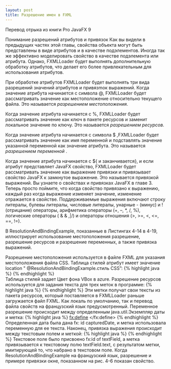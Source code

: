 ```yaml
---
layout: post
title: Разрешение имен в FXML
---
```

Перевод отрыка из книги Pro JavaFX 9

Понимание разрешений атрибутов и привязок
Как вы видели в предыдущих частях этой главы, свойства объекта могут быть представлены в виде атрибутов и
в качестве подэлементов. Иногда так же эффективно моделировать свойство в качестве подэлемента или атрибута. Однако,
FXMLLoader будет выполнять дополнительную обработку атрибутов, что делает его более привлекательным для использования атрибутов.

При обработке атрибутов FXMLLoader будет выполнять три вида разрешений значений атрибутов и
привязmок выражений.
Когда значение атрибута начинается с символа @, FXMLLoader будет рассматривать значение как местоположение
относительно текущего файла. Это называется _разрешением местоположения_.

Когда значение атрибута начинается с %, FXMLLoader будет рассматривать значение как ключ в пакете ресурсов и заменит локальное значение по ключу. Это называется _разрешением ресурсов_.

Когда значение атрибута начинается с символа $ ,FXMLLoader будет рассматривать значение как имя переменной и подставлять значение указанной переменной как значение атрибута. Это называется _разрешением переменной_ .

Когда значение атрибута начинается с ${ и заканчивается}, и если атрибут представляет JavaFX
свойство, FXMLLoader будет рассматривать значение как выражение привязки и привязывает свойство JavaFX к
замкнутое выражение. Это называется привязкой выражений. Вы узнаете о свойствах и привязках JavaFX
в главе 3. Теперь просто поймите, что когда свойство привязано к выражению, каждый раз когда
выражение изменяет значение, изменение отражается в свойстве. Поддерживаемые выражения включают строку
литералы, булевы литералы, числовые литералы, унарные - (минус) и ! (отрицание) операторы, арифметика
операторы (+, –, *, /, %), логические операторы ( & & ,|/) и операторы отношения (>, >=, <, <=, ==, !=).

В ResolutionAndBindingExample, показанные в Листингах 4-14 в 4-19, иллюстрирует использование местоположения
разрешение, разрешение ресурсов и разрешение переменных, а также привязка выражений.

Разрешение местоположения используется в файле FXML для указания местоположения файла CSS. Таблица стилей
атрибут имеет значение location " @ResolutionAndBindingExample.стиль CSS”:
{% highlight java %}
<VBox id="vbox" alignment="CENTER_LEFT" maxHeight="-Infinity" maxWidth="-Infinity"
minHeight="-Infinity"
      minWidth="-Infinity" prefHeight="200.0" prefWidth="700.0" spacing="10.0"
      stylesheets="@ResolutionAndBindingExample.css" xmlns="http://javafx.com/javafx/8"
      xmlns:fx="http://javafx.com/fxml/1" fx:controller="ResolutionAndBindingController">
{% endhighlight %}      
Таблица стилей задает Цвет фона VBox в azure. Разрешение ресурсов используется для задания текста
для трех меток в программе:
{% highlight java %}
      <Label text="%location">
      <Label text="%resources">
      <Label text="%currentDate">
{% endhighlight %} 
Эти метки получат свои тексты из пакета ресурсов, который поставляется в FXMLLoader раньше
загружается файл FXML. Как локаль по умолчанию, так и перевод файла свойств на французский язык
предусмотренный. Переменное разрешение происходит между определенным java.util.Экземпляр даты и метка:
{% highlight java %}
<fx:define>
    <Date fx:id="capturedDate"/>
</fx:define>
<Label fx:id="currentDateLabel" text="$capturedDate"/>
{% endhighlight %} 
Определенная дата была дана fx: id capturedDate, и метка использовала переменную для ее текста.
Наконец, привязка выражения происходит между текстовым полем и меткой:
{% highlight java %}
      <TextField fx:id="textField"/>
      <Label text="${textField.text}"/>
{% endhighlight %} 
Текстовое поле было присвоено fx:id of textField, а метка привязывается к текстовому полю textField.text,
с результатом метки, имитирующей то, что набрано в текстовом поле. Когда ResolutionAndBindingExample
на французский язык, разрешение и примере привязки окне, показанном на рис. 4-6 показан
свойство. 
